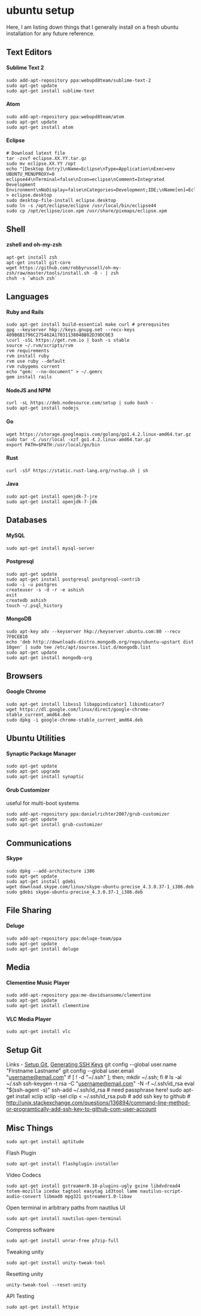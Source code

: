 ubuntu setup
============

Here, I am listing down things that I generally install on a fresh ubuntu installation for any future reference.


## Text Editors

#### Sublime Text 2
    sudo add-apt-repository ppa:webupd8team/sublime-text-2
    sudo apt-get update
    sudo apt-get install sublime-text

#### Atom
    sudo add-apt-repository ppa:webupd8team/atom
    sudo apt-get update
    sudo apt-get install atom

#### Eclipse

    # Download latest file
    tar -zxvf eclipse.XX.YY.tar.gz
    sudo mv eclipse.XX.YY /opt
    echo "[Desktop Entry]\nName=Eclipse\nType=Application\nExec=env UBUNTU_MENUPROXY=0 eclipse44\nTerminal=false\nIcon=eclipse\nComment=Integrated Development Environment\nNoDisplay=false\nCategories=Development;IDE;\nName[en]=Eclipse" > eclipse.desktop
    sudo desktop-file-install eclipse.desktop
    sudo ln -s /opt/eclipse/eclipse /usr/local/bin/eclipse44
    sudo cp /opt/eclipse/icon.xpm /usr/share/pixmaps/eclipse.xpm


## Shell

#### zshell and oh-my-zsh
    apt-get install zsh
    apt-get install git-core
    wget https://github.com/robbyrussell/oh-my-zsh/raw/master/tools/install.sh -O - | zsh
    chsh -s `which zsh`


## Languages

#### Ruby and Rails
    sudo apt-get install build-essential make curl # prerequsites
    gpg --keyserver hkp://keys.gnupg.net --recv-keys 409B6B1796C275462A1703113804BB82D39DC0E3
    \curl -sSL https://get.rvm.io | bash -s stable
    source ~/.rvm/scripts/rvm
    rvm requirements
    rvm install ruby
    rvm use ruby --default
    rvm rubygems current
    echo "gem: --no-document" > ~/.gemrc
    gem install rails

#### NodeJS and NPM
    curl -sL https://deb.nodesource.com/setup | sudo bash -
    sudo apt-get install nodejs

#### Go
    wget https://storage.googleapis.com/golang/go1.4.2.linux-amd64.tar.gz
    sudo tar -C /usr/local -xzf go1.4.2.linux-amd64.tar.gz
    export PATH=$PATH:/usr/local/go/bin

#### Rust
    curl -sSf https://static.rust-lang.org/rustup.sh | sh

#### Java
    sudo apt-get install openjdk-7-jre
    sudo apt-get install openjdk-7-jdk


## Databases

#### MySQL
    sudo apt-get install mysql-server

#### Postgresql
    sudo apt-get update
    sudo apt-get install postgresql postgresql-contrib
    sudo -i -u postgres
    createuser -s -d -r -e ashish
    exit
    createdb ashish
    touch ~/.psql_history

#### MongoDB
    sudo apt-key adv --keyserver hkp://keyserver.ubuntu.com:80 --recv 7F0CEB10
    echo 'deb http://downloads-distro.mongodb.org/repo/ubuntu-upstart dist 10gen' | sudo tee /etc/apt/sources.list.d/mongodb.list
    sudo apt-get update
    sudo apt-get install mongodb-org


## Browsers

#### Google Chrome
    sudo apt-get install libxss1 libappindicator1 libindicator7
    wget https://dl.google.com/linux/direct/google-chrome-stable_current_amd64.deb
    sudo dpkg -i google-chrome-stable_current_amd64.deb


## Ubuntu Utilities

#### Synaptic Package Manager
    sudo apt-get update
    sudo apt-get upgrade
    sudo apt-get install synaptic

#### Grub Customizer
useful for multi-boot systems

    sudo add-apt-repository ppa:danielrichter2007/grub-customizer
    sudo apt-get update
    sudo apt-get install grub-customizer


## Communications

#### Skype
    sudo dpkg --add-architecture i386
    sudo apt-get update
    sudo apt-get install gdebi
    wget download.skype.com/linux/skype-ubuntu-precise_4.3.0.37-1_i386.deb
    sudo gdebi skype-ubuntu-precise_4.3.0.37-1_i386.deb


## File Sharing

#### Deluge
    sudo add-apt-repository ppa:deluge-team/ppa
    sudo apt-get update
    sudo apt-get install deluge


## Media

#### Clementine Music Player
    sudo add-apt-repository ppa:me-davidsansome/clementine
    sudo apt-get update
    sudo apt-get install clementine

#### VLC Media Player
    sudo apt-get install vlc


## Setup Git
Links - [Setup Git](https://help.github.com/articles/set-up-git/), [Generating SSH Keys](https://help.github.com/articles/generating-ssh-keys/)
    git config --global user.name "Firstname Lastname"
    git config --global user.email "username@email.com"
    if [ ! -d "~/.ssh" ]; then; mkdir ~/.ssh; fi
    # ls -al ~/.ssh
    ssh-keygen -t rsa -C "username@email.com" -N <passphrase> -f ~/.ssh/id_rsa
    eval "$(ssh-agent -s)"
    ssh-add ~/.ssh/id_rsa # need passphrase here!
    sudo apt-get install xclip
    xclip -sel clip < ~/.ssh/id_rsa.pub
    # add ssh key to github
    # http://unix.stackexchange.com/questions/136894/command-line-method-or-programtically-add-ssh-key-to-github-com-user-account


## Misc Things

    sudo apt-get install aptitude

Flash Plugin

    sudo apt-get install flashplugin-installer

Video Codecs

    sudo apt-get install gstreamer0.10-plugins-ugly gxine libdvdread4 totem-mozilla icedax tagtool easytag id3tool lame nautilus-script-audio-convert libmad0 mpg321 gstreamer1.0-libav

Open terminal in arbitrary paths from nautilus UI

    sudo apt-get install nautilus-open-terminal

Compress software

    sudo apt-get install unrar-free p7zip-full

Tweaking unity

    sudo apt-get install unity-tweak-tool

Resetting unity

    unity-tweak-tool --reset-unity

API Testing

    sudo apt-get install httpie